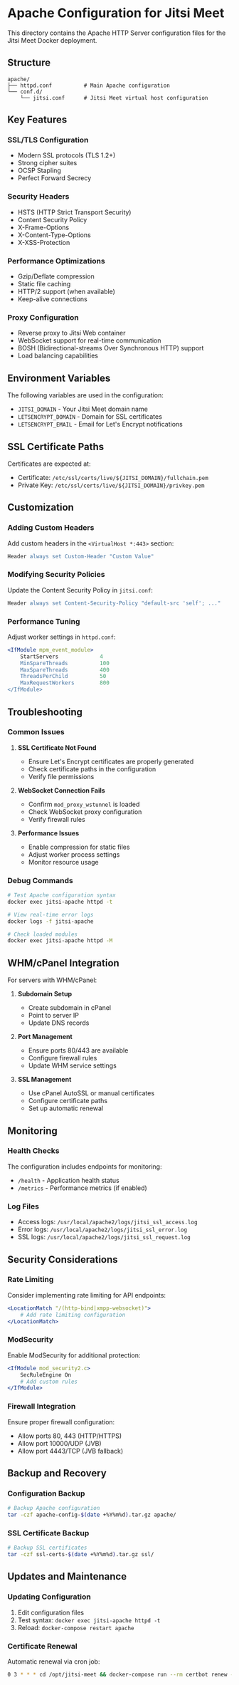 # Apache Configuration for Jitsi Meet

This directory contains the Apache HTTP Server configuration files for the Jitsi Meet Docker deployment.

## Structure

```
apache/
├── httpd.conf          # Main Apache configuration
└── conf.d/
    └── jitsi.conf      # Jitsi Meet virtual host configuration
```

## Key Features

### SSL/TLS Configuration

- Modern SSL protocols (TLS 1.2+)
- Strong cipher suites
- OCSP Stapling
- Perfect Forward Secrecy

### Security Headers

- HSTS (HTTP Strict Transport Security)
- Content Security Policy
- X-Frame-Options
- X-Content-Type-Options
- X-XSS-Protection

### Performance Optimizations

- Gzip/Deflate compression
- Static file caching
- HTTP/2 support (when available)
- Keep-alive connections

### Proxy Configuration

- Reverse proxy to Jitsi Web container
- WebSocket support for real-time communication
- BOSH (Bidirectional-streams Over Synchronous HTTP) support
- Load balancing capabilities

## Environment Variables

The following variables are used in the configuration:

- `JITSI_DOMAIN` - Your Jitsi Meet domain name
- `LETSENCRYPT_DOMAIN` - Domain for SSL certificates
- `LETSENCRYPT_EMAIL` - Email for Let's Encrypt notifications

## SSL Certificate Paths

Certificates are expected at:

- Certificate: `/etc/ssl/certs/live/${JITSI_DOMAIN}/fullchain.pem`
- Private Key: `/etc/ssl/certs/live/${JITSI_DOMAIN}/privkey.pem`

## Customization

### Adding Custom Headers

Add custom headers in the `<VirtualHost *:443>` section:

```apache
Header always set Custom-Header "Custom Value"
```

### Modifying Security Policies

Update the Content Security Policy in `jitsi.conf`:

```apache
Header always set Content-Security-Policy "default-src 'self'; ..."
```

### Performance Tuning

Adjust worker settings in `httpd.conf`:

```apache
<IfModule mpm_event_module>
    StartServers             4
    MinSpareThreads          100
    MaxSpareThreads          400
    ThreadsPerChild          50
    MaxRequestWorkers        800
</IfModule>
```

## Troubleshooting

### Common Issues

1. **SSL Certificate Not Found**

   - Ensure Let's Encrypt certificates are properly generated
   - Check certificate paths in the configuration
   - Verify file permissions

2. **WebSocket Connection Fails**

   - Confirm `mod_proxy_wstunnel` is loaded
   - Check WebSocket proxy configuration
   - Verify firewall rules

3. **Performance Issues**
   - Enable compression for static files
   - Adjust worker process settings
   - Monitor resource usage

### Debug Commands

```bash
# Test Apache configuration syntax
docker exec jitsi-apache httpd -t

# View real-time error logs
docker logs -f jitsi-apache

# Check loaded modules
docker exec jitsi-apache httpd -M
```

## WHM/cPanel Integration

For servers with WHM/cPanel:

1. **Subdomain Setup**

   - Create subdomain in cPanel
   - Point to server IP
   - Update DNS records

2. **Port Management**

   - Ensure ports 80/443 are available
   - Configure firewall rules
   - Update WHM service settings

3. **SSL Management**
   - Use cPanel AutoSSL or manual certificates
   - Configure certificate paths
   - Set up automatic renewal

## Monitoring

### Health Checks

The configuration includes endpoints for monitoring:

- `/health` - Application health status
- `/metrics` - Performance metrics (if enabled)

### Log Files

- Access logs: `/usr/local/apache2/logs/jitsi_ssl_access.log`
- Error logs: `/usr/local/apache2/logs/jitsi_ssl_error.log`
- SSL logs: `/usr/local/apache2/logs/jitsi_ssl_request.log`

## Security Considerations

### Rate Limiting

Consider implementing rate limiting for API endpoints:

```apache
<LocationMatch "/(http-bind|xmpp-websocket)">
    # Add rate limiting configuration
</LocationMatch>
```

### ModSecurity

Enable ModSecurity for additional protection:

```apache
<IfModule mod_security2.c>
    SecRuleEngine On
    # Add custom rules
</IfModule>
```

### Firewall Integration

Ensure proper firewall configuration:

- Allow ports 80, 443 (HTTP/HTTPS)
- Allow port 10000/UDP (JVB)
- Allow port 4443/TCP (JVB fallback)

## Backup and Recovery

### Configuration Backup

```bash
# Backup Apache configuration
tar -czf apache-config-$(date +%Y%m%d).tar.gz apache/
```

### SSL Certificate Backup

```bash
# Backup SSL certificates
tar -czf ssl-certs-$(date +%Y%m%d).tar.gz ssl/
```

## Updates and Maintenance

### Updating Configuration

1. Edit configuration files
2. Test syntax: `docker exec jitsi-apache httpd -t`
3. Reload: `docker-compose restart apache`

### Certificate Renewal

Automatic renewal via cron job:

```bash
0 3 * * * cd /opt/jitsi-meet && docker-compose run --rm certbot renew --quiet && docker-compose restart apache 2>&1
```
